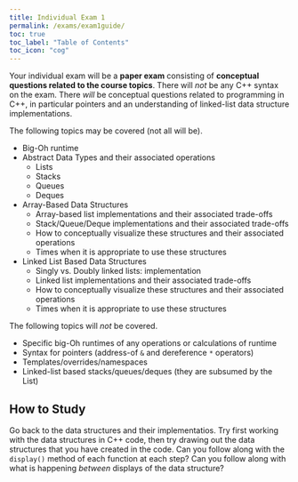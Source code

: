 ```yaml
---
title: Individual Exam 1
permalink: /exams/exam1guide/
toc: true
toc_label: "Table of Contents"
toc_icon: "cog"
---
```


Your individual exam will be a **paper exam** consisting of **conceptual questions related to the course topics**. There will _not_ be any C++ syntax on the exam. There _will_ be conceptual questions related to programming in C++, in particular pointers and an understanding of linked-list data structure implementations.

The following topics may be covered (not all will be).

- Big-Oh runtime
- Abstract Data Types and their associated operations
  - Lists
  - Stacks
  - Queues
  - Deques
- Array-Based Data Structures
  - Array-based list implementations and their associated trade-offs
  - Stack/Queue/Deque implementations and their associated trade-offs
  - How to conceptually visualize these structures and their associated operations
  - Times when it is appropriate to use these structures
- Linked List Based Data Structures
  - Singly vs. Doubly linked lists: implementation
  - Linked list implementations and their associated trade-offs 
  - How to conceptually visualize these structures and their associated operations
  - Times when it is appropriate to use these structures

The following topics will _not_ be covered.

- Specific big-Oh runtimes of any operations or calculations of runtime 
- Syntax for pointers (address-of `&` and dereference `*` operators)
- Templates/overrides/namespaces
- Linked-list based stacks/queues/deques (they are subsumed by the List)

## How to Study

Go back to the data structures and their implementatios. Try first working with the data structures in C++ code, then try drawing out the data structures that you have created in the code. Can you follow along with the `display()` method of each function at each step? Can you follow along with what is happening _between_ displays of the data structure? 

